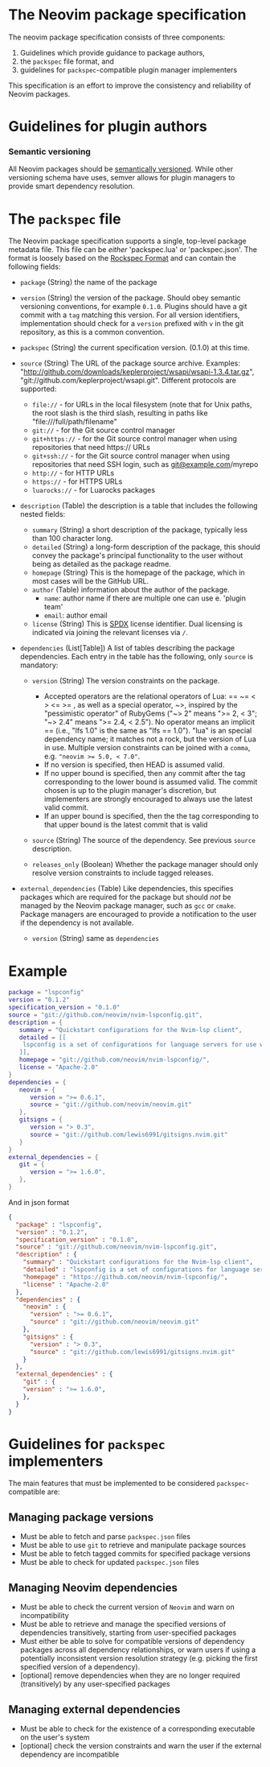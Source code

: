 # The Neovim package specification 

The neovim package specification consists of three components:
1. Guidelines which provide guidance to package authors,
2. the `packspec` file format, and
3. guidelines for `packspec`-compatible plugin manager implementers

This specification is an effort to improve the consistency and reliability of Neovim packages.

# Guidelines for plugin authors

### Semantic versioning

All Neovim packages should be [semantically versioned](https://semver.org/). While other versioning schema have uses, semver allows for plugin managers to provide smart dependency resolution.

# The `packspec` file
The Neovim package specification supports a single, top-level package metadata file. This file can be *either* 'packspec.lua' or 'packspec.json'. The format is loosely based on the [Rockspec Format](https://github.com/luarocks/luarocks/wiki/Rockspec-format) and can contain the following fields:

* `package` (String) the name of the package

* `version` (String) the version of the package. Should obey semantic versioning conventions, for example `0.1.0`. Plugins should have a git commit with a `tag` matching this version. For all version identifiers, implementation should check for a `version` prefixed with `v` in the git repository, as this is a common convention.

* `packspec` (String) the current specification version. (0.1.0) at this time.

* `source` (String) The URL of the package source archive. Examples: "http://github.com/downloads/keplerproject/wsapi/wsapi-1.3.4.tar.gz", "git://github.com/keplerproject/wsapi.git". Different protocols are supported: 

    * `file://` - for URLs in the local filesystem (note that for Unix paths, the root slash is the third slash, resulting in paths like "file:///full/path/filename"
    * `git://` - for the Git source control manager 
    * `git+https://` - for the Git source control manager when using repositories that need https:// URLs
    * `git+ssh://` - for the Git source control manager when using repositories that need SSH login, such as git@example.com/myrepo 
    * `http://` - for HTTP URLs
    * `https://` - for HTTPS URLs
    * `luarocks://` - for Luarocks packages

* `description` (Table) the description is a table that includes the following nested fields:
	* `summary` (String) a short description of the package, typically less than 100 character long.
	* `detailed` (String) a long-form description of the package, this should convey the package's principal functionality to the user without being as detailed as the package readme.
	* `homepage` (String) This is the homepage of the package, which in most cases will be the GitHub URL.
	* `author` (Table) information about the author of the package.
		* `name`: author name if there are multiple one can use e. 'plugin team'
		* `email`: author email
	* `license` (String) This is [SPDX](https://spdx.org/licenses/) license identifier. Dual licensing is indicated via joining the relevant licenses via `/`.

* `dependencies` (List[Table]) A list of tables describing the package dependencies. Each entry in the table has the following, only `source` is mandatory:
  * `version` (String) The version constraints on the package.
    * Accepted operators are the relational operators of Lua: == \~= < > <= >= , as well as a special operator, \~>, inspired by the "pessimistic operator" of RubyGems ("\~> 2" means ">= 2, < 3"; "~> 2.4" means ">= 2.4, < 2.5"). No operator means an implicit == (i.e., "lfs 1.0" is the same as "lfs == 1.0"). "lua" is an special dependency name; it matches not a rock, but the version of Lua in use. Multiple version constraints can be joined with a `comma`, e.g. `"neovim >= 5.0, < 7.0"`.
    * If no version is specified, then HEAD is assumed valid. 
    * If no upper bound is specified, then any commit after the tag corresponding to the lower bound is assumed valid. The commit chosen is up to the plugin manager's discretion, but implementers are strongly encouraged to always use the latest valid commit.
    * If an upper bound is specified, then the the tag corresponding to that upper bound is the latest commit that is valid

  * `source` (String) The source of the dependency. See previous `source` description.
  * `releases_only` (Boolean) Whether the package manager should only resolve version constraints to include tagged releases.


* `external_dependencies` (Table) Like dependencies, this specifies packages which are required for the package but should *not* be managed by the Neovim package manager, such as `gcc` or `cmake`. Package managers are encouraged to provide a notification to the user if the dependency is not available.
  * `version` (String) same as `dependencies`

# Example

<!-- WARN: DO NOT MODIFY, CI HANDLES IT -->
```lua:/examples/packspec.1.lua
package = "lspconfig"
version = "0.1.2"
specification_version = "0.1.0"
source = "git://github.com/neovim/nvim-lspconfig.git",
description = {
   summary = "Quickstart configurations for the Nvim-lsp client",
   detailed = [[
   	lspconfig is a set of configurations for language servers for use with Neovim's built-in language server client. Lspconfig handles configuring, launching, and attaching language servers.
   ]],
   homepage = "git://github.com/neovim/nvim-lspconfig/", 
   license = "Apache-2.0" 
}
dependencies = {
   neovim = {
      version = ">= 0.6.1",
      source = "git://github.com/neovim/neovim.git"
   },
   gitsigns = {
      version = "> 0.3",
      source = "git://github.com/lewis6991/gitsigns.nvim.git"
   }
}
external_dependencies = {
   git = {
      version = ">= 1.6.0",
   },
}
```

And in json format
<!-- WARN: DO NOT MODIFY, CI HANDLES IT -->
```json:/examples/packspec.1.json
{
  "package" : "lspconfig",
  "version" : "0.1.2",
  "specification_version" : "0.1.0",
  "source" : "git://github.com/neovim/nvim-lspconfig.git",
  "description" : {
    "summary" : "Quickstart configurations for the Nvim-lsp client",
    "detailed" : "lspconfig is a set of configurations for language servers for use with Neovim's built-in language server client. Lspconfig handles configuring, launching, and attaching language servers",
    "homepage" : "https://github.com/neovim/nvim-lspconfig/", 
    "license" : "Apache-2.0" 
  },
  "dependencies" : {
    "neovim" : {
      "version" : ">= 0.6.1",
      "source" : "git://github.com/neovim/neovim.git"
    },
    "gitsigns" : {
      "version" : "> 0.3",
      "source" : "git://github.com/lewis6991/gitsigns.nvim.git"
    }
  },
  "external_dependencies" : {
    "git" : {
	"version" : ">= 1.6.0",
    },
  }
}
```

# Guidelines for `packspec` implementers

The main features that must be implemented to be considered `packspec`-compatible are:

## Managing package versions
- Must be able to fetch and parse `packspec.json` files
- Must be able to use `git` to retrieve and manipulate package sources
- Must be able to fetch tagged commits for specified package versions
- Must be able to check for updated `packspec.json` files

## Managing Neovim dependencies

- Must be able to check the current version of `Neovim` and warn on incompatibility
- Must be able to retrieve and manage the specified versions of dependencies transitively, starting from user-specified packages
- Must either be able to solve for compatible versions of dependency packages across all dependency relationships, or warn users if using a potentially inconsistent version resolution strategy (e.g. picking the first specified version of a dependency).
- [optional] remove dependencies when they are no longer required (transitively) by any user-specified packages

## Managing external dependencies

- Must be able to check for the existence of a corresponding executable on the user's system
- [optional] check the version constraints and warn the user if the external dependency are incompatible
